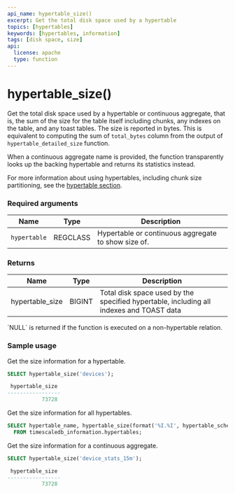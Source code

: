 ```yaml
---
api_name: hypertable_size()
excerpt: Get the total disk space used by a hypertable
topics: [hypertables]
keywords: [hypertables, information]
tags: [disk space, size]
api:
  license: apache
  type: function
---
```


# hypertable_size()

Get the total disk space used by a hypertable or continuous aggregate,
that is, the sum of the size for the table itself including chunks,
any indexes on the table, and any toast tables. The size is reported
in bytes. This is equivalent to computing the sum of `total_bytes`
column from the output of `hypertable_detailed_size` function.

<Highlight type="note">
When a continuous aggregate name is provided, the function
transparently looks up the backing hypertable and returns its statistics
instead.
</Highlight>

For more information about using hypertables, including chunk size partitioning,
see the [hypertable section][hypertable-docs].

### Required arguments

|Name|Type|Description|
|-|-|-|
|`hypertable`|REGCLASS|Hypertable or continuous aggregate to show size of.|

### Returns

|Name|Type|Description|
|-|-|-|
|hypertable_size|BIGINT|Total disk space used by the specified hypertable, including all indexes and TOAST data|

<Highlight type="note">
`NULL` is returned if the function is executed on a non-hypertable relation.
</Highlight>

### Sample usage

Get the size information for a hypertable.

```sql
SELECT hypertable_size('devices');

 hypertable_size
-----------------
           73728
```

Get the size information for all hypertables.

```sql
SELECT hypertable_name, hypertable_size(format('%I.%I', hypertable_schema, hypertable_name)::regclass)
  FROM timescaledb_information.hypertables;
```

Get the size information for a continuous aggregate.

```sql
SELECT hypertable_size('device_stats_15m');

 hypertable_size
-----------------
           73728
```

[hypertable-docs]: /use-timescale/:currentVersion:/hypertables/

